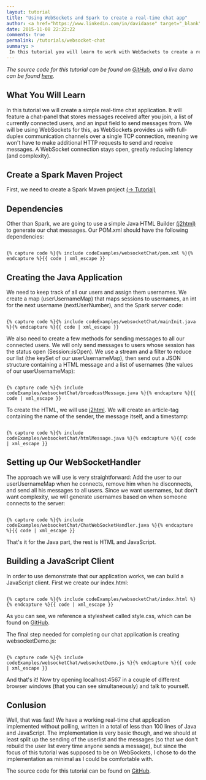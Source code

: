 ```yaml
---
layout: tutorial
title: "Using WebSockets and Spark to create a real-time chat app"
author: <a href="https://www.linkedin.com/in/davidaase" target="_blank">David Åse</a>
date: 2015-11-08 22:22:22
comments: true
permalink: /tutorials/websocket-chat
summary: >
 In this tutorial you will learn to work with WebSockets to create a real-time chat app. <br> Some  (simple) JavaScript is required.
---
```


<div class="notification"><em>The source code for this tutorial can be found on <a href="https://github.com/tipsy/spark-websocket" target="_blank">GitHub</a>, and a live demo can be found <a href="http://spark-heroku-example.herokuapp.com/" target="_blank">here</a>.</em></div>

## What You Will Learn
In this tutorial we will create a simple real-time chat application. It will feature a chat-panel that stores messages received after you join, a list of currently connected users, and an input field to send messages from. We will be using WebSockets for this, as WebSockets provides us with full-duplex communication channels over a single TCP connection, meaning we won't have to make additional HTTP requests to send and receive messages. A WebSocket connection stays open, greatly reducing latency (and complexity).

## Create a Spark Maven Project
First, we need to create a Spark Maven project <a href="/2015/04/02/setting-up-a-spark-project-with-maven.html" target="_blank">(→ Tutorial)</a>

## Dependencies
Other than Spark, we are going to use a simple Java HTML Builder <a href="http://j2html.com/" target="_blank">(j2html)</a> to generate our chat messages. Our POM.xml should have the following dependencies:

<pre><code class="language-markup">
{% capture code %}{% include codeExamples/websocketChat/pom.xml %}{% endcapture %}{{ code | xml_escape }}
</code></pre>

## Creating the Java Application
We need to keep track of all our users and assign them usernames. We create a map (userUsernameMap) that maps sessions to usernames, an int for the next username (nextUserNumber), and the Spark server code:

<pre><code class="language-java">
{% capture code %}{% include codeExamples/websocketChat/mainInit.java %}{% endcapture %}{{ code | xml_escape }}
</code></pre>

We also need to create a few methods for sending messages to all our connected users. We will only send messages to users whose session has the status open (Session::isOpen). We use a stream and a filter to reduce our list (the keySet of our userUsernameMap), then send out a JSON structure containing a HTML message and a list of usernames (the values of our userUsernameMap):

<pre><code class="language-java">
{% capture code %}{% include codeExamples/websocketChat/broadcastMessage.java %}{% endcapture %}{{ code | xml_escape }}
</code></pre>

To create the HTML, we will use <a href="http://j2html.com/" target="_blank">j2html</a>. We will create an article-tag containing the name of the sender, the message itself, and a timestamp:

<pre><code class="language-java">
{% capture code %}{% include codeExamples/websocketChat/htmlMessage.java %}{% endcapture %}{{ code | xml_escape }}
</code></pre>

## Setting up Our WebSocketHandler
The approach we will use is very straightforward: Add the user to our userUsernameMap when he connects, remove him when he disconnects, and send all his messages to all users. Since we want usernames, but don't want complexity, we will generate usernames based on when someone connects to the server:

<pre><code class="language-java">
{% capture code %}{% include codeExamples/websocketChat/ChatWebSocketHandler.java %}{% endcapture %}{{ code | xml_escape }}
</code></pre>

That's it for the Java part, the rest is HTML and JavaScript.

## Building a JavaScript Client
In order to use demonstrate that our application works, we can build a JavaScript client. First we create our index.html:

<pre><code class="language-markup">
{% capture code %}{% include codeExamples/websocketChat/index.html %}{% endcapture %}{{ code | xml_escape }}
</code></pre>

As you can see, we reference a stylesheet called style.css, which can be found on <a href="https://github.com/tipsy/spark-websocket/blob/master/src/main/resources/public/style.css" target="_blank">GitHub</a>.

The final step needed for completing our chat application is creating websocketDemo.js:

<pre><code class="language-js">
{% capture code %}{% include codeExamples/websocketChat/websocketDemo.js %}{% endcapture %}{{ code | xml_escape }}
</code></pre>

And that's it! Now try opening localhost:4567 in a couple of different browser windows (that you can see simultaneously) and talk to yourself.

## Conlusion
Well, that was fast! We have a working real-time chat application implemented without polling, written in a total of less than 100 lines of Java and JavaScript. The implementation is very basic though, and we should at least split up the sending of the userlist and the messages (so that we don't rebuild the user list every time anyone sends a message), but since the focus of this tutorial was supposed to be on WebSockets, I chose to do the implementation as minimal as I could be comfortable with.

The source code for this tutorial can be found on <a href="https://github.com/tipsy/spark-websocket" target="_blank">GitHub</a>.
